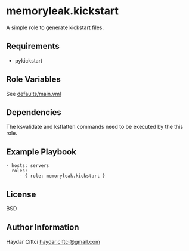 memoryleak.kickstart
====================

A simple role to generate kickstart files.

Requirements
------------

* pykickstart

Role Variables
--------------

See [defaults/main.yml](defaults/main.yml)

Dependencies
------------

The ksvalidate and ksflatten commands need to be executed by the this role.

Example Playbook
----------------

    - hosts: servers
      roles:
         - { role: memoryleak.kickstart }

License
-------

BSD

Author Information
------------------

Haydar Ciftci <haydar.ciftci@gmail.com>
